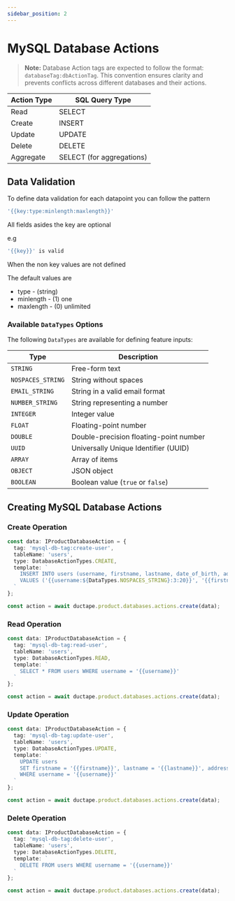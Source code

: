 ```yaml
---
sidebar_position: 2
---
```


# MySQL Database Actions

> **Note:** Database Action tags are expected to follow the format: `databaseTag:dbActionTag`. This convention ensures clarity and prevents conflicts across different databases and their actions.

| **Action Type** | **SQL Query Type**          |
|------------------|-----------------------------|
| Read             | SELECT                     |
| Create           | INSERT                     |
| Update           | UPDATE                     |
| Delete           | DELETE                     |
| Aggregate        | SELECT (for aggregations)  |

## Data Validation
To define data validation for each datapoint you can follow the pattern
```typescript
'{{key:type:minlength:maxlength}}'
```

All fields asides the key are optional

e.g

```typescript
'{{key}}' is valid
```

When the non key values are not defined

The default values are 
- type - (string)
- minlength - (1) one
- maxlength - (0) unlimited

### Available `DataTypes` Options

The following `DataTypes` are available for defining feature inputs:

| Type              | Description                                     |
|-------------------|-------------------------------------------------|
| `STRING`          | Free-form text                                  |
| `NOSPACES_STRING` | String without spaces                           |
| `EMAIL_STRING`    | String in a valid email format                  |
| `NUMBER_STRING`   | String representing a number                    |
| `INTEGER`         | Integer value                                   |
| `FLOAT`           | Floating-point number                           |
| `DOUBLE`          | Double-precision floating-point number          |
| `UUID`            | Universally Unique Identifier (UUID)            |
| `ARRAY`           | Array of items                                  |
| `OBJECT`          | JSON object                                     |
| `BOOLEAN`         | Boolean value (`true` or `false`)               |


## Creating MySQL Database Actions

### Create Operation

```typescript
const data: IProductDatabaseAction = {
  tag: 'mysql-db-tag:create-user',
  tableName: 'users',
  type: DatabaseActionTypes.CREATE,
  template: `
    INSERT INTO users (username, firstname, lastname, date_of_birth, address, occupation)
    VALUES ('{{username:${DataTypes.NOSPACES_STRING}:3:20}}', '{{firstname:${DataTypes.STRING}}}', '{{lastname}}', '{{dateOfBirth}}', '{{address}}', '{{occupation}}')
  `
};

const action = await ductape.product.databases.actions.create(data);
```

### Read Operation

```typescript
const data: IProductDatabaseAction = {
  tag: 'mysql-db-tag:read-user',
  tableName: 'users',
  type: DatabaseActionTypes.READ,
  template: `
    SELECT * FROM users WHERE username = '{{username}}'
  `
};

const action = await ductape.product.databases.actions.create(data);
```

### Update Operation

```typescript
const data: IProductDatabaseAction = {
  tag: 'mysql-db-tag:update-user',
  tableName: 'users',
  type: DatabaseActionTypes.UPDATE,
  template: `
    UPDATE users
    SET firstname = '{{firstname}}', lastname = '{{lastname}}', address = '{{address}}'
    WHERE username = '{{username}}'
  `
};

const action = await ductape.product.databases.actions.create(data);
```

### Delete Operation

```typescript
const data: IProductDatabaseAction = {
  tag: 'mysql-db-tag:delete-user',
  tableName: 'users',
  type: DatabaseActionTypes.DELETE,
  template: `
    DELETE FROM users WHERE username = '{{username}}'
  `
};

const action = await ductape.product.databases.actions.create(data);
```
